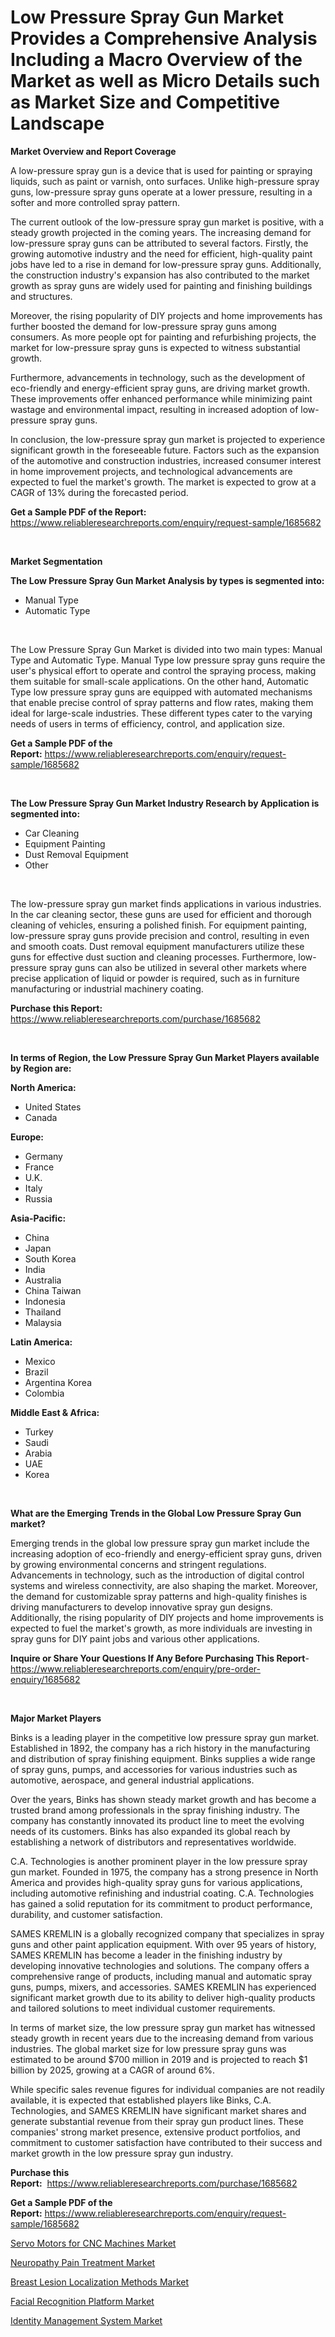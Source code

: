 <p><h1>Low Pressure Spray Gun Market Provides a Comprehensive Analysis Including a Macro Overview of the Market as well as Micro Details such as Market Size and Competitive Landscape</h1></p><p><strong>Market Overview and Report Coverage</strong></p>
<p><p>A low-pressure spray gun is a device that is used for painting or spraying liquids, such as paint or varnish, onto surfaces. Unlike high-pressure spray guns, low-pressure spray guns operate at a lower pressure, resulting in a softer and more controlled spray pattern.</p><p>The current outlook of the low-pressure spray gun market is positive, with a steady growth projected in the coming years. The increasing demand for low-pressure spray guns can be attributed to several factors. Firstly, the growing automotive industry and the need for efficient, high-quality paint jobs have led to a rise in demand for low-pressure spray guns. Additionally, the construction industry's expansion has also contributed to the market growth as spray guns are widely used for painting and finishing buildings and structures.</p><p>Moreover, the rising popularity of DIY projects and home improvements has further boosted the demand for low-pressure spray guns among consumers. As more people opt for painting and refurbishing projects, the market for low-pressure spray guns is expected to witness substantial growth.</p><p>Furthermore, advancements in technology, such as the development of eco-friendly and energy-efficient spray guns, are driving market growth. These improvements offer enhanced performance while minimizing paint wastage and environmental impact, resulting in increased adoption of low-pressure spray guns.</p><p>In conclusion, the low-pressure spray gun market is projected to experience significant growth in the foreseeable future. Factors such as the expansion of the automotive and construction industries, increased consumer interest in home improvement projects, and technological advancements are expected to fuel the market's growth. The market is expected to grow at a CAGR of 13% during the forecasted period.</p></p>
<p><strong>Get a Sample PDF of the Report:</strong> <a href="https://www.reliableresearchreports.com/enquiry/request-sample/1685682">https://www.reliableresearchreports.com/enquiry/request-sample/1685682</a></p>
<p>&nbsp;</p>
<p><strong>Market Segmentation</strong></p>
<p><strong>The Low Pressure Spray Gun Market Analysis by types is segmented into:</strong></p>
<p><ul><li>Manual Type</li><li>Automatic Type</li></ul></p>
<p>&nbsp;</p>
<p><p>The Low Pressure Spray Gun Market is divided into two main types: Manual Type and Automatic Type. Manual Type low pressure spray guns require the user's physical effort to operate and control the spraying process, making them suitable for small-scale applications. On the other hand, Automatic Type low pressure spray guns are equipped with automated mechanisms that enable precise control of spray patterns and flow rates, making them ideal for large-scale industries. These different types cater to the varying needs of users in terms of efficiency, control, and application size.</p></p>
<p><strong>Get a Sample PDF of the Report:</strong>&nbsp;<a href="https://www.reliableresearchreports.com/enquiry/request-sample/1685682">https://www.reliableresearchreports.com/enquiry/request-sample/1685682</a></p>
<p>&nbsp;</p>
<p><strong>The Low Pressure Spray Gun Market Industry Research by Application is segmented into:</strong></p>
<p><ul><li>Car Cleaning</li><li>Equipment Painting</li><li>Dust Removal Equipment</li><li>Other</li></ul></p>
<p>&nbsp;</p>
<p><p>The low-pressure spray gun market finds applications in various industries. In the car cleaning sector, these guns are used for efficient and thorough cleaning of vehicles, ensuring a polished finish. For equipment painting, low-pressure spray guns provide precision and control, resulting in even and smooth coats. Dust removal equipment manufacturers utilize these guns for effective dust suction and cleaning processes. Furthermore, low-pressure spray guns can also be utilized in several other markets where precise application of liquid or powder is required, such as in furniture manufacturing or industrial machinery coating.</p></p>
<p><strong>Purchase this Report:</strong>&nbsp; <a href="https://www.reliableresearchreports.com/purchase/1685682">https://www.reliableresearchreports.com/purchase/1685682</a></p>
<p>&nbsp;</p>
<p><strong>In terms of Region, the Low Pressure Spray Gun Market Players available by Region are:</strong></p>
<p>
    <p> <strong> North America: </strong>
        <ul>
            <li>United States</li>
            <li>Canada</li>
        </ul>
        </p> 
    <p> <strong> Europe: </strong>
        <ul>
            <li>Germany</li>
            <li>France</li>
            <li>U.K.</li>
            <li>Italy</li>
            <li>Russia</li>
        </ul>
        </p> 
    <p> <strong> Asia-Pacific: </strong>
        <ul>
            <li>China</li>
            <li>Japan</li>
            <li>South Korea</li>
            <li>India</li>
            <li>Australia</li>
            <li>China Taiwan</li>
            <li>Indonesia</li>
            <li>Thailand</li>
            <li>Malaysia</li>
        </ul>
        </p> 
    <p> <strong> Latin America: </strong>
        <ul>
            <li>Mexico</li>
            <li>Brazil</li>
            <li>Argentina Korea</li>
            <li>Colombia</li>
        </ul>
        </p> 
    <p> <strong> Middle East & Africa: </strong>
        <ul>
            <li>Turkey</li>
            <li>Saudi</li>
            <li>Arabia</li>
            <li>UAE</li>
            <li>Korea</li>
        </ul>
    </p>
    </p>
<p>&nbsp;</p>
<p><strong>What are the Emerging Trends in the Global Low Pressure Spray Gun market?</strong></p>
<p><p>Emerging trends in the global low pressure spray gun market include the increasing adoption of eco-friendly and energy-efficient spray guns, driven by growing environmental concerns and stringent regulations. Advancements in technology, such as the introduction of digital control systems and wireless connectivity, are also shaping the market. Moreover, the demand for customizable spray patterns and high-quality finishes is driving manufacturers to develop innovative spray gun designs. Additionally, the rising popularity of DIY projects and home improvements is expected to fuel the market's growth, as more individuals are investing in spray guns for DIY paint jobs and various other applications.</p></p>
<p><strong>Inquire or Share Your Questions If Any Before Purchasing This Report</strong>- <a href="https://www.reliableresearchreports.com/enquiry/pre-order-enquiry/1685682">https://www.reliableresearchreports.com/enquiry/pre-order-enquiry/1685682</a></p>
<p>&nbsp;</p>
<p><strong>Major Market Players</strong></p>
<p><p>Binks is a leading player in the competitive low pressure spray gun market. Established in 1892, the company has a rich history in the manufacturing and distribution of spray finishing equipment. Binks supplies a wide range of spray guns, pumps, and accessories for various industries such as automotive, aerospace, and general industrial applications.</p><p>Over the years, Binks has shown steady market growth and has become a trusted brand among professionals in the spray finishing industry. The company has constantly innovated its product line to meet the evolving needs of its customers. Binks has also expanded its global reach by establishing a network of distributors and representatives worldwide.</p><p>C.A. Technologies is another prominent player in the low pressure spray gun market. Founded in 1975, the company has a strong presence in North America and provides high-quality spray guns for various applications, including automotive refinishing and industrial coating. C.A. Technologies has gained a solid reputation for its commitment to product performance, durability, and customer satisfaction.</p><p>SAMES KREMLIN is a globally recognized company that specializes in spray guns and other paint application equipment. With over 95 years of history, SAMES KREMLIN has become a leader in the finishing industry by developing innovative technologies and solutions. The company offers a comprehensive range of products, including manual and automatic spray guns, pumps, mixers, and accessories. SAMES KREMLIN has experienced significant market growth due to its ability to deliver high-quality products and tailored solutions to meet individual customer requirements.</p><p>In terms of market size, the low pressure spray gun market has witnessed steady growth in recent years due to the increasing demand from various industries. The global market size for low pressure spray guns was estimated to be around $700 million in 2019 and is projected to reach $1 billion by 2025, growing at a CAGR of around 6%.</p><p>While specific sales revenue figures for individual companies are not readily available, it is expected that established players like Binks, C.A. Technologies, and SAMES KREMLIN have significant market shares and generate substantial revenue from their spray gun product lines. These companies' strong market presence, extensive product portfolios, and commitment to customer satisfaction have contributed to their success and market growth in the low pressure spray gun industry.</p></p>
<p><strong>Purchase this Report:</strong>&nbsp;&nbsp;<a href="https://www.reliableresearchreports.com/purchase/1685682">https://www.reliableresearchreports.com/purchase/1685682</a></p>
<p></p>
<p><strong>Get a Sample PDF of the Report:</strong>&nbsp;<a href="https://www.reliableresearchreports.com/enquiry/request-sample/1685682">https://www.reliableresearchreports.com/enquiry/request-sample/1685682</a></p>
<p><p><a href="https://github.com/amae102299/Market-Research-Report-List-1/blob/main/servo-motors-for-cnc-machines-market.md">Servo Motors for CNC Machines Market</a></p><p><a href="https://www.linkedin.com/pulse/neuropathy-pain-treatment-market-share-amp-new-trends-2eate/">Neuropathy Pain Treatment Market</a></p><p><a href="https://www.linkedin.com/pulse/breast-lesion-localization-methods-market-research-report-unlocks-xakee/">Breast Lesion Localization Methods Market</a></p><p><a href="https://medium.com/@caylawisoky8698/facial-recognition-platform-market-opportunities-and-strategies-forecast-for-period-from-2023-2030-6df0934c6584">Facial Recognition Platform Market</a></p><p><a href="https://medium.com/@zolajenkins1966/identity-management-system-market-report-reveals-the-latest-trends-and-growth-opportunities-of-this-6c2e5f670559">Identity Management System Market</a></p></p>
